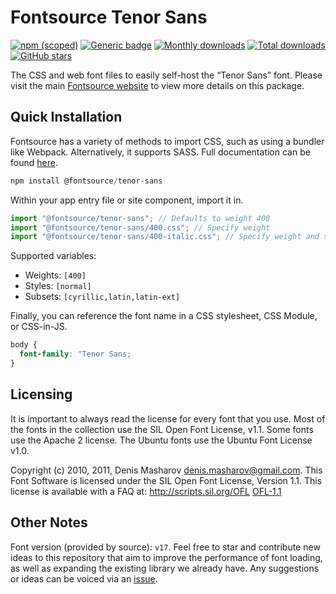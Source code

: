# Fontsource Tenor Sans

[![npm (scoped)](https://img.shields.io/npm/v/@fontsource/tenor-sans?color=brightgreen)](https://www.npmjs.com/package/@fontsource/tenor-sans) [![Generic badge](https://img.shields.io/badge/fontsource-passing-brightgreen)](https://github.com/fontsource/fontsource) [![Monthly downloads](https://badgen.net/npm/dm/@fontsource/tenor-sans)](https://github.com/fontsource/fontsource) [![Total downloads](https://badgen.net/npm/dt/@fontsource/tenor-sans)](https://github.com/fontsource/fontsource) [![GitHub stars](https://img.shields.io/github/stars/fontsource/fontsource.svg?style=social&label=Star)](https://github.com/fontsource/fontsource/stargazers)

The CSS and web font files to easily self-host the “Tenor Sans” font. Please visit the main [Fontsource website](https://fontsource.org/fonts/tenor-sans) to view more details on this package.

## Quick Installation

Fontsource has a variety of methods to import CSS, such as using a bundler like Webpack. Alternatively, it supports SASS. Full documentation can be found [here](https://beta.fontsource.org/docs/getting-started/introduction).

```javascript
npm install @fontsource/tenor-sans
```

Within your app entry file or site component, import it in.

```javascript
import "@fontsource/tenor-sans"; // Defaults to weight 400
import "@fontsource/tenor-sans/400.css"; // Specify weight
import "@fontsource/tenor-sans/400-italic.css"; // Specify weight and style

```

Supported variables:
- Weights: `[400]`
- Styles: `[normal]`
- Subsets: `[cyrillic,latin,latin-ext]`

Finally, you can reference the font name in a CSS stylesheet, CSS Module, or CSS-in-JS.

```css
body {
  font-family: "Tenor Sans;
}
```

## Licensing
It is important to always read the license for every font that you use.
Most of the fonts in the collection use the SIL Open Font License, v1.1. Some fonts use the Apache 2 license. The Ubuntu fonts use the Ubuntu Font License v1.0.

Copyright (c) 2010, 2011, Denis Masharov <denis.masharov@gmail.com>. This Font Software is licensed under the SIL Open Font License, Version 1.1. This license is available with a FAQ at: http://scripts.sil.org/OFL
[OFL-1.1](http://scripts.sil.org/OFL)

## Other Notes
Font version (provided by source): `v17`.
Feel free to star and contribute new ideas to this repository that aim to improve the performance of font loading, as well as expanding the existing library we already have. Any suggestions or ideas can be voiced via an [issue](https://github.com/fontsource/fontsource/issues).